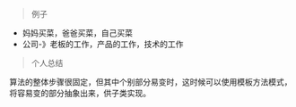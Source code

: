 ﻿> 例子

* 妈妈买菜，爸爸买菜，自己买菜
* 公司-》老板的工作，产品的工作，技术的工作

> 个人总结

算法的整体步骤很固定，但其中个别部分易变时，这时候可以使用模板方法模式，将容易变的部分抽象出来，供子类实现。